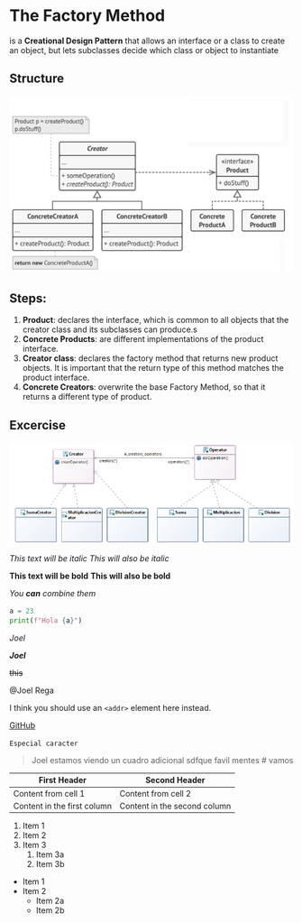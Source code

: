 # The Factory Method
is a **Creational Design Pattern** that allows an interface or a class to create an object, but lets subclasses decide which class or object to instantiate

## Structure
![Diagram class](./images/diagram_class.png)

## Steps:

1. **Product**: declares the interface, which is common to all objects that the creator class and its subclasses can produce.s
2. **Concrete Products**: are different implementations of the product interface.
3. **Creator class**: declares the factory method that returns new product objects. It is important that the return type of this method matches the product interface.
4. **Concrete Creators**: overwrite the base Factory Method, so that it returns a different type of product.


## Excercise
![Diagram class to Implement](./images/diagram_clkas_imp.png)


*This text will be italic*
_This will also be italic_

**This text will be bold**
__This will also be bold__

_You **can** combine them_

```python
a = 23
print(f"Hola {a}")

```

_Joel_

___Joel___

~~this~~

@Joel Rega 

I think you should use an
`<addr>` element here instead.


[GitHub](http://github.com)


`Especial caracter`

> Joel estamos viendo un cuadro adicional
sdfque favil mentes # vamos 





First Header | Second Header
------------ | -------------
Content from cell 1 | Content from cell 2
Content in the first column | Content in the second column

1. Item 1
1. Item 2
1. Item 3
   1. Item 3a
   1. Item 3b

* Item 1
* Item 2
  * Item 2a
  * Item 2b



